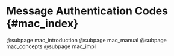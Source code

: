 # Message Authentication Codes {#mac_index}
@subpage mac_introduction
@subpage mac_manual
@subpage mac_concepts
@subpage mac_impl
